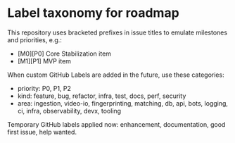 # Label taxonomy for roadmap

This repository uses bracketed prefixes in issue titles to emulate milestones and priorities, e.g.:

- [M0][P0] Core Stabilization item
- [M1][P1] MVP item

When custom GitHub Labels are added in the future, use these categories:

- priority: P0, P1, P2
- kind: feature, bug, refactor, infra, test, docs, perf, security
- area: ingestion, video-io, fingerprinting, matching, db, api, bots, logging, ci, infra, observability, devx, tooling

Temporary GitHub labels applied now: enhancement, documentation, good first issue, help wanted.
